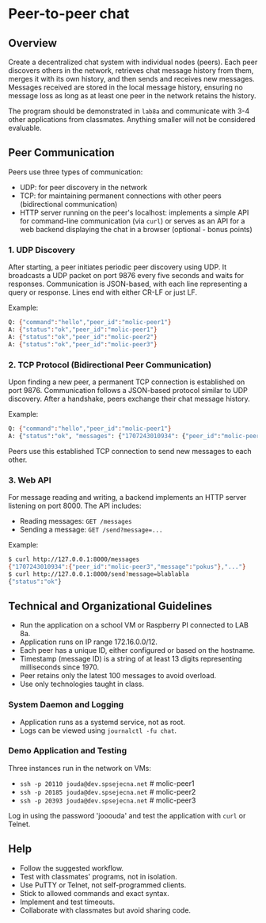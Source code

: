 # Peer-to-peer chat

## Overview
Create a decentralized chat system with individual nodes (peers). Each peer discovers others in the network, retrieves chat message history from them, merges it with its own history, and then sends and receives new messages. Messages received are stored in the local message history, ensuring no message loss as long as at least one peer in the network retains the history.

The program should be demonstrated in `lab8a` and communicate with 3-4 other applications from classmates. Anything smaller will not be considered evaluable.

## Peer Communication
Peers use three types of communication:
- UDP: for peer discovery in the network
- TCP: for maintaining permanent connections with other peers (bidirectional communication)
- HTTP server running on the peer's localhost: implements a simple API for command-line communication (via `curl`) or serves as an API for a web backend displaying the chat in a browser (optional - bonus points)

### 1. UDP Discovery
After starting, a peer initiates periodic peer discovery using UDP. It broadcasts a UDP packet on port 9876 every five seconds and waits for responses. Communication is JSON-based, with each line representing a query or response. Lines end with either CR-LF or just LF.

Example:
```bash
Q: {"command":"hello","peer_id":"molic-peer1"}
A: {"status":"ok","peer_id":"molic-peer1"}
A: {"status":"ok","peer_id":"molic-peer2"}
A: {"status":"ok","peer_id":"molic-peer3"}
```

### 2. TCP Protocol (Bidirectional Peer Communication)
Upon finding a new peer, a permanent TCP connection is established on port 9876. Communication follows a JSON-based protocol similar to UDP discovery. After a handshake, peers exchange their chat message history.

Example:
```bash
Q: {"command":"hello","peer_id":"molic-peer1"}
A: {"status":"ok", "messages": {"1707243010934": {"peer_id":"molic-peer3", "message":"pokus"}, ...}}
```

Peers use this established TCP connection to send new messages to each other.

### 3. Web API
For message reading and writing, a backend implements an HTTP server listening on port 8000. The API includes:
- Reading messages: `GET /messages`
- Sending a message: `GET /send?message=...`

Example:
```bash
$ curl http://127.0.0.1:8000/messages
{"1707243010934":{"peer_id":"molic-peer3","message":"pokus"},"..."}
$ curl http://127.0.0.1:8000/send?message=blablabla
{"status":"ok"}
```

## Technical and Organizational Guidelines
- Run the application on a school VM or Raspberry PI connected to LAB 8a.
- Application runs on IP range 172.16.0.0/12.
- Each peer has a unique ID, either configured or based on the hostname.
- Timestamp (message ID) is a string of at least 13 digits representing milliseconds since 1970.
- Peer retains only the latest 100 messages to avoid overload.
- Use only technologies taught in class.

### System Daemon and Logging
- Application runs as a systemd service, not as root.
- Logs can be viewed using `journalctl -fu chat`.

### Demo Application and Testing
Three instances run in the network on VMs:
- `ssh -p 20110 jouda@dev.spsejecna.net` # molic-peer1
- `ssh -p 20185 jouda@dev.spsejecna.net` # molic-peer2
- `ssh -p 20393 jouda@dev.spsejecna.net` # molic-peer3

Log in using the password 'jooouda' and test the application with `curl` or Telnet.

## Help
- Follow the suggested workflow.
- Test with classmates' programs, not in isolation.
- Use PuTTY or Telnet, not self-programmed clients.
- Stick to allowed commands and exact syntax.
- Implement and test timeouts.
- Collaborate with classmates but avoid sharing code.
